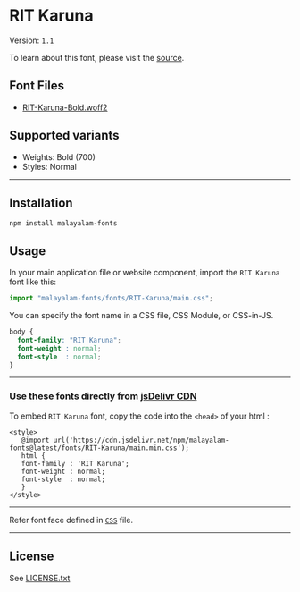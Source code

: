 # RIT Karuna

Version: `1.1`

To learn about this font, please visit the [source](https://gitlab.com/rit-fonts/karuna).

## Font Files

* [RIT-Karuna-Bold.woff2](RIT-Karuna-Bold.woff2)

## Supported variants

* Weights: Bold (700)
* Styles: Normal

---

## Installation

```shell
npm install malayalam-fonts
```
## Usage

In your main application file or website component, import the `RIT Karuna` font like this:

```javascript
import "malayalam-fonts/fonts/RIT-Karuna/main.css";
```
You can specify the font name in a CSS file, CSS Module, or CSS-in-JS.

```css
body {
  font-family: "RIT Karuna";
  font-weight : normal;
  font-style  : normal;
}
```
---

### Use these fonts directly from [jsDelivr CDN](https://www.jsdelivr.com/package/npm/malayalam-fonts)

To embed `RIT Karuna` font, copy the code into the `<head>` of your html :

````
<style>
   @import url('https://cdn.jsdelivr.net/npm/malayalam-fonts@latest/fonts/RIT-Karuna/main.min.css');
   html {
   font-family : 'RIT Karuna';
   font-weight : normal;
   font-style  : normal;
   }
</style>
````
---
Refer font face defined in [`CSS`](main.css) file.

---
## License

See [LICENSE.txt](LICENSE.txt)